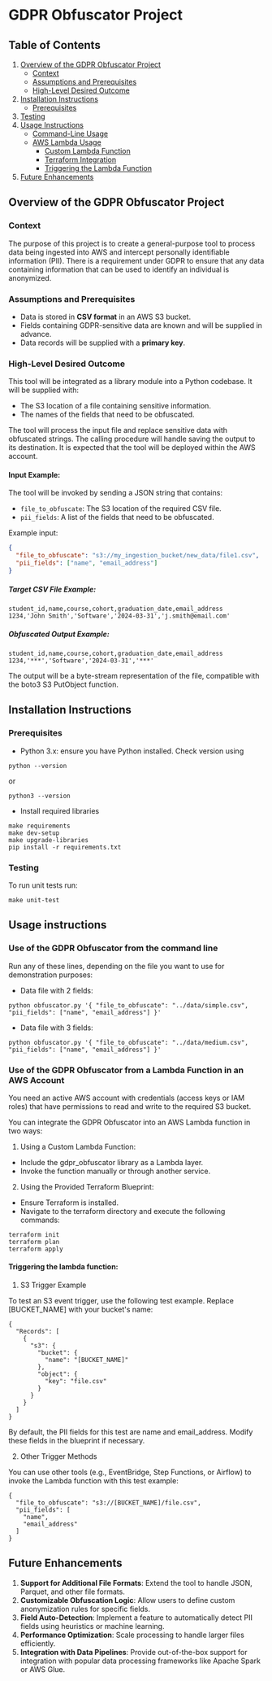 # GDPR Obfuscator Project


## Table of Contents
1. [Overview of the GDPR Obfuscator Project](#overview-of-the-gdpr-obfuscator-project)
   - [Context](#context)
   - [Assumptions and Prerequisites](#assumptions-and-prerequisites)
   - [High-Level Desired Outcome](#high-level-desired-outcome)
2. [Installation Instructions](#installation-instructions)
   - [Prerequisites](#prerequisites)
3. [Testing](#testing)
4. [Usage Instructions](#usage-instructions)
   - [Command-Line Usage](#use-of-the-gdpr-obfuscator-from-the-command-line)
   - [AWS Lambda Usage](#use-of-the-gdpr-obfuscator-from-a-lambda-function-in-an-aws-account)
     - [Custom Lambda Function](#using-a-custom-lambda-function)
     - [Terraform Integration](#using-the-provided-terraform-blueprint)
     - [Triggering the Lambda Function](#triggering-the-lambda-function)
5. [Future Enhancements](#future-enhancements)


## Overview of the GDPR Obfuscator Project
### Context

The purpose of this project is to create a general-purpose tool to process data being ingested into AWS and intercept personally identifiable information (PII). 
There is a requirement under GDPR to ensure that any data containing information that can be used to identify an individual is anonymized.

### Assumptions and Prerequisites

- Data is stored in **CSV format** in an AWS S3 bucket.
- Fields containing GDPR-sensitive data are known and will be supplied in advance.
- Data records will be supplied with a **primary key**.

### High-Level Desired Outcome

This tool will be integrated as a library module into a Python codebase. It will be supplied with:

- The S3 location of a file containing sensitive information.
- The names of the fields that need to be obfuscated.

The tool will process the input file and replace sensitive data with obfuscated strings.
The calling procedure will handle saving the output to its destination.
It is expected that the tool will be deployed within the AWS account.

#### Input Example:
The tool will be invoked by sending a JSON string that contains:
- `file_to_obfuscate`: The S3 location of the required CSV file.
- `pii_fields`: A list of the fields that need to be obfuscated.

Example input:
```json
{
  "file_to_obfuscate": "s3://my_ingestion_bucket/new_data/file1.csv",
  "pii_fields": ["name", "email_address"]
}
```

##### Target CSV File Example:

```
student_id,name,course,cohort,graduation_date,email_address
1234,'John Smith','Software','2024-03-31','j.smith@email.com'
```

##### Obfuscated Output Example:

```
student_id,name,course,cohort,graduation_date,email_address
1234,'***','Software','2024-03-31','***'
```

The output will be a byte-stream representation of the file, compatible with the boto3 S3 PutObject function.


## Installation Instructions

### Prerequisites

- Python 3.x: ensure you have Python installed. Check version using

```
python --version 
```

or

```
python3 --version 
```

- Install required libraries
```
make requirements
make dev-setup
make upgrade-libraries
pip install -r requirements.txt
```

### Testing

To run unit tests run:
```
make unit-test
```

## Usage instructions

### Use of the GDPR Obfuscator from the command line

Run any of these lines, depending on the file you want to use for demonstration purposes:

- Data file with 2 fields:
```
python obfuscator.py '{ "file_to_obfuscate": "../data/simple.csv", "pii_fields": ["name", "email_address"] }'
```

- Data file with 3 fields:
```
python obfuscator.py '{ "file_to_obfuscate": "../data/medium.csv", "pii_fields": ["name", "email_address"] }'
```


### Use of the GDPR Obfuscator from a Lambda Function in an AWS Account

You need an active AWS account with credentials (access keys or IAM roles) that have permissions to read and write to the required S3 bucket.

You can integrate the GDPR Obfuscator into an AWS Lambda function in two ways:

1. Using a Custom Lambda Function:
- Include the gdpr_obfuscator library as a Lambda layer.
- Invoke the function manually or through another service.

2. Using the Provided Terraform Blueprint:
- Ensure Terraform is installed.
- Navigate to the terraform directory and execute the following commands:

```
terraform init
terraform plan
terraform apply
```

#### Triggering the lambda function:

1. S3 Trigger Example

To test an S3 event trigger, use the following test example. Replace [BUCKET_NAME] with your bucket's name:
```
{
  "Records": [
    {
      "s3": {
        "bucket": {
          "name": "[BUCKET_NAME]"
        },
        "object": {
          "key": "file.csv"
        }
      }
    }
  ]
}
```

By default, the PII fields for this test are name and email_address.
Modify these fields in the blueprint if necessary.


2. Other Trigger Methods

You can use other tools (e.g., EventBridge, Step Functions, or Airflow) to invoke the Lambda function with this test example:

```
{
  "file_to_obfuscate": "s3://[BUCKET_NAME]/file.csv",
  "pii_fields": [
    "name",
    "email_address"
  ]
}
```

## Future Enhancements

1. **Support for Additional File Formats**: Extend the tool to handle JSON, Parquet, and other file formats.
2. **Customizable Obfuscation Logic**: Allow users to define custom anonymization rules for specific fields.
3. **Field Auto-Detection**: Implement a feature to automatically detect PII fields using heuristics or machine learning.
4. **Performance Optimization**: Scale processing to handle larger files efficiently.
5. **Integration with Data Pipelines**: Provide out-of-the-box support for integration with popular data processing frameworks like Apache Spark or AWS Glue.

